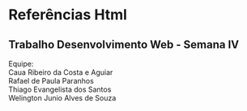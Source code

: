 # Referências Html
## Trabalho Desenvolvimento Web - Semana IV

Equipe:
  <br/>Caua Ribeiro da Costa e Aguiar
  <br/>Rafael de Paula Paranhos
  <br/>Thiago Evangelista dos Santos
  <br/>Welington Junio Alves de Souza
    
